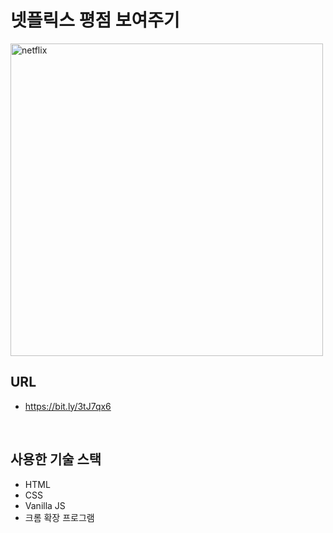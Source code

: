 # 넷플릭스 평점 보여주기

<img src="https://wookshins.github.io/Portfolio/imgs/projects/netflix.jpg" width="500px" height="500px" title="netflix"/>

<br/>

## URL
 - https://bit.ly/3tJ7qx6

<br/>

## 사용한 기술 스택

- HTML
- CSS
- Vanilla JS
- 크롬 확장 프로그램 









